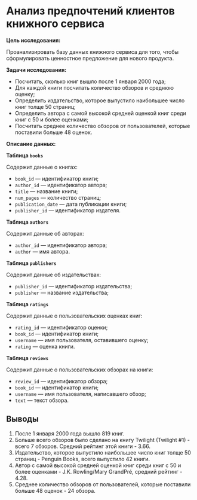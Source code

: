 # Анализ предпочтений клиентов книжного сервиса

**Цель исследования:**

Проанализировать базу данных книжного сервиса для того, чтобы сформулировать ценностное предложение для нового продукта.

**Задачи исследования:**

- Посчитать, сколько книг вышло после 1 января 2000 года;
- Для каждой книги посчитать количество обзоров и среднюю оценку;
- Определить издательство, которое выпустило наибольшее число книг толще 50 страниц;
- Определить автора с самой высокой средней оценкой книг среди книг с 50 и более оценками;
- Посчитать среднее количество обзоров от пользователей, которые поставили больше 48 оценок.

**Описание данных:**

**Таблица `books`**

Содержит данные о книгах:

- `book_id` — идентификатор книги;
- `author_id` — идентификатор автора;
- `title` — название книги;
- `num_pages` — количество страниц;
- `publication_date` — дата публикации книги;
- `publisher_id` — идентификатор издателя.

**Таблица `authors`**

Содержит данные об авторах:

- `author_id` — идентификатор автора;
- `author` — имя автора.

**Таблица `publishers`**

Содержит данные об издательствах:

- `publisher_id` — идентификатор издательства;
- `publisher` — название издательства;

**Таблица `ratings`**

Содержит данные о пользовательских оценках книг:

- `rating_id` — идентификатор оценки;
- `book_id` — идентификатор книги;
- `username` — имя пользователя, оставившего оценку;
- `rating` — оценка книги.

**Таблица `reviews`**

Содержит данные о пользовательских обзорах на книги:

- `review_id` — идентификатор обзора;
- `book_id` — идентификатор книги;
- `username` — имя пользователя, написавшего обзор;
- `text` — текст обзора.

## Выводы

1) После 1 января 2000 года вышло 819 книг.
2) Больше всего обзоров было сделано на книгу Twilight (Twilight #1) - всего 7 обзоров. Средний рейтинг этой книги - 3.66.
3) Издательство, которое выпустило наибольшее число книг толще 50 страниц - Penguin Books, всего выпустило 42 книги.
4) Автор с самой высокой средней оценкой книг среди книг с 50 и более оценками - J.K. Rowling/Mary GrandPré, средний рейтинг - 4.28.
5) Среднее количество обзоров от пользователей, которые поставили больше 48 оценок - 24 обзора.
